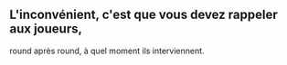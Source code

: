 ## L'inconvénient, c'est que vous devez rappeler aux joueurs,

round après round, à quel moment ils interviennent.
